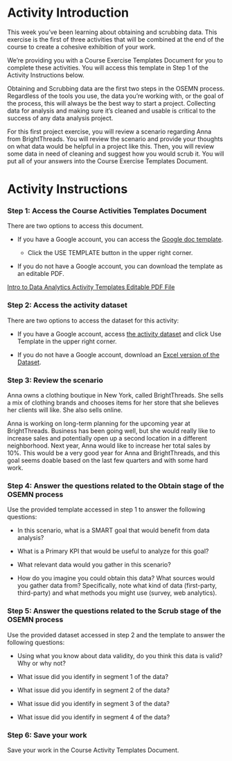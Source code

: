 # Activity Introduction

This week you’ve been learning about obtaining and scrubbing data. This exercise is the first of three activities that will be combined at the end of the course to create a cohesive exhibition of your work. 

We’re providing you with a Course Exercise Templates Document for you to complete these activities. You will access this template in Step 1 of the Activity Instructions below.

Obtaining and Scrubbing data are the first two steps in the OSEMN process. Regardless of the tools you use, the data you’re working with, or the goal of the process, this will always be the best way to start a project. Collecting data for analysis and making sure it’s cleaned and usable is critical to the success of any data analysis project. 

For this first project exercise, you will review a scenario regarding Anna from BrightThreads. You will review the scenario and provide your thoughts on what data would be helpful in a project like this. Then, you will review some data in need of cleaning and suggest how you would scrub it. You will put all of your answers into the Course Exercise Templates Document. 

# Activity Instructions

### **Step 1**: **Access the Course Activities Templates Document**

There are two options to access this document. 

- If you have a Google account, you can access the [Google doc template](https://docs.google.com/document/d/1R5jb7Wj2YAIwaCQ-Yz5RMnS0JBMmFfhaXjlCzMI1uaU/template/preview).
    
    - Click the USE TEMPLATE button in the upper right corner.
        
- If you do not have a Google account, you can download the template as an editable PDF. 
    

[Intro to Data Analytics Activity Templates Editable PDF File](https://d3c33hcgiwev3.cloudfront.net/poeRbxVXRFGWnUsEoyvVIA_1187ccce629f4538a7525240a8e188f1_Intro-to-Data-Analytics-Activity-Templates_Editable-PDF.pdf?Expires=1715990400&Signature=Iq8oQAIl0EWa0whx1qjctJZX1GB9XPozLkYeVDN5oSTo2gDrPlU-R6HW0ifgTiUSJzdmW7EHyvk9XT4njpwqoRXU8w8hu-ObiSLzxtUu89rg3hZhuK7V44tKK4j~S5TJVvKUnrgSvvOP0Yv95MmpsZMdjImlPKJIo5bQbzqJYvg_&Key-Pair-Id=APKAJLTNE6QMUY6HBC5A)

### **Step 2: Access the activity dataset**

There are two options to access the dataset for this activity:

- If you have a Google account, access [the activity dataset](https://docs.google.com/spreadsheets/d/12pYhNUBH4D96rbnEH5s1eUTVr6Bp_Qytj4AZ5KKMsDE/template/preview) and click Use Template in the upper right corner. 
    
- If you do not have a Google account, download an [Excel version of the Dataset](https://docs.google.com/spreadsheets/d/12pYhNUBH4D96rbnEH5s1eUTVr6Bp_Qytj4AZ5KKMsDE/export?format=xlsx).
    

### **Step 3: Review the scenario**

Anna owns a clothing boutique in New York, called BrightThreads. She sells a mix of clothing brands and chooses items for her store that she believes her clients will like. She also sells online. 

Anna is working on long-term planning for the upcoming year at BrightThreads. Business has been going well, but she would really like to increase sales and potentially open up a second location in a different neighborhood. Next year, Anna would like to increase her total sales by 10%. This would be a very good year for Anna and BrightThreads, and this goal seems doable based on the last few quarters and with some hard work. 

### **Step 4: Answer the questions related to the Obtain stage of the OSEMN process**

Use the provided template accessed in step 1 to answer the following questions:

- In this scenario, what is a SMART goal that would benefit from data analysis?   
    
- What is a Primary KPI that would be useful to analyze for this goal?   
    
- What relevant data would you gather in this scenario?   
    
- How do you imagine you could obtain this data? What sources would you gather data from? Specifically, note what kind of data (first-party, third-party) and what methods you might use (survey, web analytics).   
    

### **Step 5: Answer the questions related to the Scrub stage of the OSEMN process**

Use the provided dataset accessed in step 2 and the template to answer the following questions:

- Using what you know about data validity, do you think this data is valid? Why or why not?  
    
- What issue did you identify in segment 1 of the data?   
    
- What issue did you identify in segment 2 of the data?   
    
- What issue did you identify in segment 3 of the data?   
    
- What issue did you identify in segment 4 of the data?   
    

### **Step 6: Save your work**

Save your work in the Course Activity Templates Document.